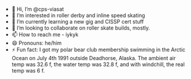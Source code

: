 - 👋 Hi, I’m @cps-viasat
- 👀 I’m interested in roller derby and inline speed skating
- 🌱 I’m currently learning a new gig and CISSP cert stuff
- 💞️ I’m looking to collaborate on roller skate builds, mostly. 
- 📫 How to reach me - iykyk
- 😄 Pronouns: he/him
- ⚡ Fun fact: I got my polar bear club membership swimming in the Arctic Ocean on July 4th 1991 outside Deadhorse, Alaska. The ambient air temp was 32.6 f, the water temp was 32.8 f, and with windchill, the real temp was 6 f.

<!---
cps-viasat/cps-viasat is a ✨ special ✨ repository because its `README.md` (this file) appears on your GitHub profile.
You can click the Preview link to take a look at your changes.
--->
